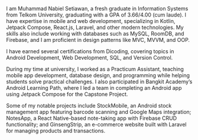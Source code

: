 I am Muhammad Nabiel Setiawan, a fresh graduate in Information Systems from Telkom University, graduating with a GPA of 3.66/4.00 (cum laude). I have expertise in mobile and web development, specializing in Kotlin, Jetpack Compose, React.js, Laravel, and other modern technologies. My skills also include working with databases such as MySQL, RoomDB, and Firebase, and I am proficient in design patterns like MVC, MVVM, and OOP.

I have earned several certifications from Dicoding, covering topics in Android Development, Web Development, SQL, and Version Control.

During my time at university, I worked as a Practicum Assistant, teaching mobile app development, database design, and programming while helping students solve practical challenges. I also participated in Bangkit Academy’s Android Learning Path, where I led a team in completing an Android app using Jetpack Compose for the Capstone Project.

Some of my notable projects include StockMobile, an Android stock management app featuring barcode scanning and Google Maps integration; NotesApp, a React Native-based note-taking app with Firebase CRUD functionality; and GinsengStrip, an e-commerce website built with Laravel for managing products and transactions.

